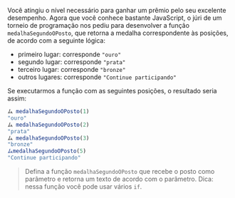 Você atingiu o nível necessário para ganhar um prêmio pelo seu excelente desempenho. Agora que você conhece bastante JavaScript, o júri de um torneio de programação nos pediu para desenvolver a função `medalhaSegundoOPosto`, que retorna a medalha correspondente às posições, de acordo com a seguinte lógica:

* primeiro lugar: corresponde `"ouro"`
* segundo lugar: corresponde `"prata"`
* terceiro lugar: corresponde `"bronze"`
* outros lugares: corresponde `"Continue participando"`

Se executarmos a função com as seguintes posições, o resultado seria assim:

```javascript
ム medalhaSegundoOPosto(1)
"ouro"
ム medalhaSegundoOPosto(2)
"prata"
ム medalhaSegundoOPosto(3)
"bronze"
ムmedalhaSegundoOPosto(5)
"Continue participando"
```

> Defina a função `medalhaSegundoOPosto` que recebe o posto como parâmetro e retorna um texto de acordo com o parâmetro. Dica: nessa função você pode usar vários `if`.

